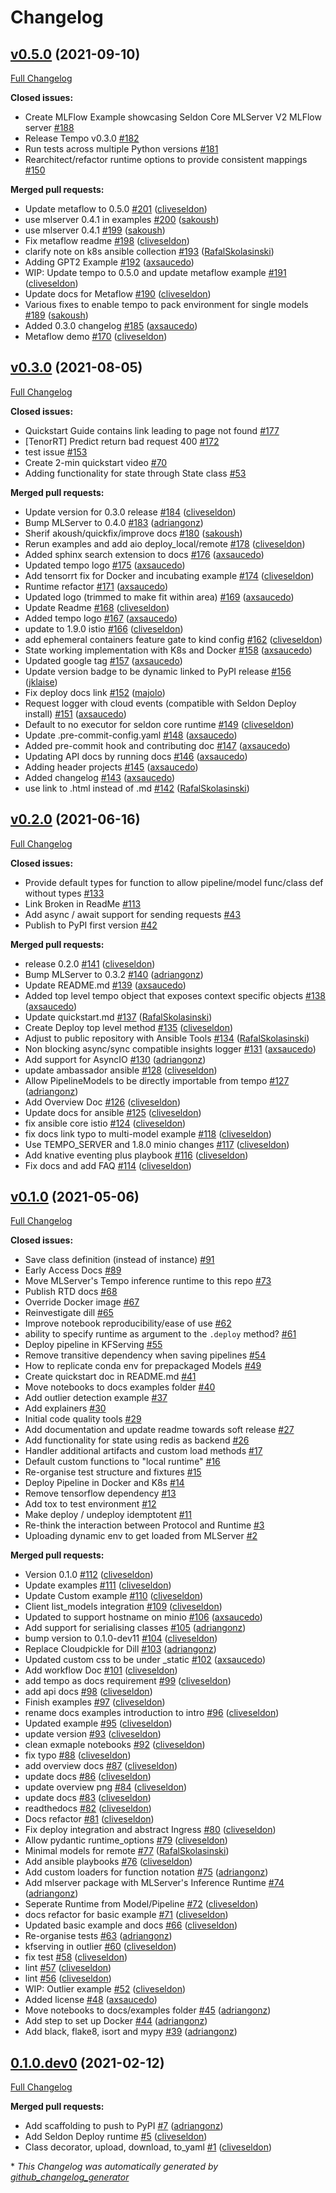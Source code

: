 # Changelog

## [v0.5.0](https://github.com/SeldonIO/tempo/tree/v0.5.0) (2021-09-10)

[Full Changelog](https://github.com/SeldonIO/tempo/compare/v0.3.0...v0.5.0)

**Closed issues:**

- Create MLFlow Example showcasing Seldon Core MLServer V2 MLFlow server [\#188](https://github.com/SeldonIO/tempo/issues/188)
- Release Tempo v0.3.0 [\#182](https://github.com/SeldonIO/tempo/issues/182)
- Run tests across multiple Python versions [\#181](https://github.com/SeldonIO/tempo/issues/181)
- Rearchitect/refactor runtime options to provide consistent mappings [\#150](https://github.com/SeldonIO/tempo/issues/150)

**Merged pull requests:**

- Update metaflow to 0.5.0 [\#201](https://github.com/SeldonIO/tempo/pull/201) ([cliveseldon](https://github.com/cliveseldon))
- use mlserver 0.4.1 in examples [\#200](https://github.com/SeldonIO/tempo/pull/200) ([sakoush](https://github.com/sakoush))
- use mlserver 0.4.1 [\#199](https://github.com/SeldonIO/tempo/pull/199) ([sakoush](https://github.com/sakoush))
- Fix metaflow readme [\#198](https://github.com/SeldonIO/tempo/pull/198) ([cliveseldon](https://github.com/cliveseldon))
- clarify note on k8s ansible collection [\#193](https://github.com/SeldonIO/tempo/pull/193) ([RafalSkolasinski](https://github.com/RafalSkolasinski))
- Adding GPT2 Example [\#192](https://github.com/SeldonIO/tempo/pull/192) ([axsaucedo](https://github.com/axsaucedo))
- WIP: Update tempo to 0.5.0 and update metaflow example [\#191](https://github.com/SeldonIO/tempo/pull/191) ([cliveseldon](https://github.com/cliveseldon))
- Update docs for Metaflow [\#190](https://github.com/SeldonIO/tempo/pull/190) ([cliveseldon](https://github.com/cliveseldon))
- Various fixes to enable tempo to pack environment for single models [\#189](https://github.com/SeldonIO/tempo/pull/189) ([sakoush](https://github.com/sakoush))
- Added 0.3.0 changelog [\#185](https://github.com/SeldonIO/tempo/pull/185) ([axsaucedo](https://github.com/axsaucedo))
- Metaflow demo [\#170](https://github.com/SeldonIO/tempo/pull/170) ([cliveseldon](https://github.com/cliveseldon))

## [v0.3.0](https://github.com/SeldonIO/tempo/tree/v0.3.0) (2021-08-05)

[Full Changelog](https://github.com/SeldonIO/tempo/compare/v0.2.0...v0.3.0)

**Closed issues:**

- Quickstart Guide contains link leading to page not found [\#177](https://github.com/SeldonIO/tempo/issues/177)
- \[TenorRT\] Predict return bad request 400 [\#172](https://github.com/SeldonIO/tempo/issues/172)
- test issue [\#153](https://github.com/SeldonIO/tempo/issues/153)
- Create 2-min quickstart video [\#70](https://github.com/SeldonIO/tempo/issues/70)
- Adding functionality for state through State class [\#53](https://github.com/SeldonIO/tempo/issues/53)

**Merged pull requests:**

- Update version for 0.3.0 release [\#184](https://github.com/SeldonIO/tempo/pull/184) ([cliveseldon](https://github.com/cliveseldon))
- Bump MLServer to 0.4.0 [\#183](https://github.com/SeldonIO/tempo/pull/183) ([adriangonz](https://github.com/adriangonz))
- Sherif akoush/quickfix/improve docs [\#180](https://github.com/SeldonIO/tempo/pull/180) ([sakoush](https://github.com/sakoush))
- Rerun examples and add aio deploy\_local/remote [\#178](https://github.com/SeldonIO/tempo/pull/178) ([cliveseldon](https://github.com/cliveseldon))
- Added sphinx search extension to docs [\#176](https://github.com/SeldonIO/tempo/pull/176) ([axsaucedo](https://github.com/axsaucedo))
- Updated tempo logo [\#175](https://github.com/SeldonIO/tempo/pull/175) ([axsaucedo](https://github.com/axsaucedo))
- Add tensorrt fix for Docker and incubating example [\#174](https://github.com/SeldonIO/tempo/pull/174) ([cliveseldon](https://github.com/cliveseldon))
- Runtime refactor [\#171](https://github.com/SeldonIO/tempo/pull/171) ([axsaucedo](https://github.com/axsaucedo))
- Updated logo \(trimmed to make fit within area\) [\#169](https://github.com/SeldonIO/tempo/pull/169) ([axsaucedo](https://github.com/axsaucedo))
- Update Readme [\#168](https://github.com/SeldonIO/tempo/pull/168) ([cliveseldon](https://github.com/cliveseldon))
- Added tempo logo [\#167](https://github.com/SeldonIO/tempo/pull/167) ([axsaucedo](https://github.com/axsaucedo))
- update to 1.9.0 istio [\#166](https://github.com/SeldonIO/tempo/pull/166) ([cliveseldon](https://github.com/cliveseldon))
- add ephemeral containers feature gate to kind config [\#162](https://github.com/SeldonIO/tempo/pull/162) ([cliveseldon](https://github.com/cliveseldon))
- State working implementation with K8s and Docker [\#158](https://github.com/SeldonIO/tempo/pull/158) ([axsaucedo](https://github.com/axsaucedo))
- Updated google tag [\#157](https://github.com/SeldonIO/tempo/pull/157) ([axsaucedo](https://github.com/axsaucedo))
- Update version badge to be dynamic linked to PyPI release [\#156](https://github.com/SeldonIO/tempo/pull/156) ([jklaise](https://github.com/jklaise))
- Fix deploy docs link [\#152](https://github.com/SeldonIO/tempo/pull/152) ([majolo](https://github.com/majolo))
- Request logger with cloud events \(compatible with Seldon Deploy install\) [\#151](https://github.com/SeldonIO/tempo/pull/151) ([axsaucedo](https://github.com/axsaucedo))
- Default to no executor for seldon core runtime [\#149](https://github.com/SeldonIO/tempo/pull/149) ([cliveseldon](https://github.com/cliveseldon))
- Update .pre-commit-config.yaml [\#148](https://github.com/SeldonIO/tempo/pull/148) ([axsaucedo](https://github.com/axsaucedo))
- Added pre-commit hook and contributing doc [\#147](https://github.com/SeldonIO/tempo/pull/147) ([axsaucedo](https://github.com/axsaucedo))
- Updating API docs by running docs [\#146](https://github.com/SeldonIO/tempo/pull/146) ([axsaucedo](https://github.com/axsaucedo))
- Adding header projects [\#145](https://github.com/SeldonIO/tempo/pull/145) ([axsaucedo](https://github.com/axsaucedo))
- Added changelog [\#143](https://github.com/SeldonIO/tempo/pull/143) ([axsaucedo](https://github.com/axsaucedo))
- use link to .html instead of .md [\#142](https://github.com/SeldonIO/tempo/pull/142) ([RafalSkolasinski](https://github.com/RafalSkolasinski))

## [v0.2.0](https://github.com/SeldonIO/tempo/tree/v0.2.0) (2021-06-16)

[Full Changelog](https://github.com/SeldonIO/tempo/compare/v0.1.0...v0.2.0)

**Closed issues:**

- Provide default types for function to allow pipeline/model func/class def without types [\#133](https://github.com/SeldonIO/tempo/issues/133)
- Link Broken in ReadMe [\#113](https://github.com/SeldonIO/tempo/issues/113)
- Add async / await support for sending requests [\#43](https://github.com/SeldonIO/tempo/issues/43)
- Publish to PyPI first version [\#42](https://github.com/SeldonIO/tempo/issues/42)

**Merged pull requests:**

- release 0.2.0 [\#141](https://github.com/SeldonIO/tempo/pull/141) ([cliveseldon](https://github.com/cliveseldon))
- Bump MLServer to 0.3.2 [\#140](https://github.com/SeldonIO/tempo/pull/140) ([adriangonz](https://github.com/adriangonz))
- Update README.md [\#139](https://github.com/SeldonIO/tempo/pull/139) ([axsaucedo](https://github.com/axsaucedo))
- Added top level tempo object that exposes context specific objects [\#138](https://github.com/SeldonIO/tempo/pull/138) ([axsaucedo](https://github.com/axsaucedo))
- Update quickstart.md [\#137](https://github.com/SeldonIO/tempo/pull/137) ([RafalSkolasinski](https://github.com/RafalSkolasinski))
- Create Deploy top level method [\#135](https://github.com/SeldonIO/tempo/pull/135) ([cliveseldon](https://github.com/cliveseldon))
- Adjust to public repository with Ansible Tools [\#134](https://github.com/SeldonIO/tempo/pull/134) ([RafalSkolasinski](https://github.com/RafalSkolasinski))
- Non blocking async/sync compatible insights logger [\#131](https://github.com/SeldonIO/tempo/pull/131) ([axsaucedo](https://github.com/axsaucedo))
- Add support for AsyncIO [\#130](https://github.com/SeldonIO/tempo/pull/130) ([adriangonz](https://github.com/adriangonz))
- update ambassador ansible [\#128](https://github.com/SeldonIO/tempo/pull/128) ([cliveseldon](https://github.com/cliveseldon))
- Allow PipelineModels to be directly importable from tempo [\#127](https://github.com/SeldonIO/tempo/pull/127) ([adriangonz](https://github.com/adriangonz))
- Add Overview Doc [\#126](https://github.com/SeldonIO/tempo/pull/126) ([cliveseldon](https://github.com/cliveseldon))
- Update docs for ansible [\#125](https://github.com/SeldonIO/tempo/pull/125) ([cliveseldon](https://github.com/cliveseldon))
- fix ansible core istio [\#124](https://github.com/SeldonIO/tempo/pull/124) ([cliveseldon](https://github.com/cliveseldon))
- fix docs link typo to multi-model example [\#118](https://github.com/SeldonIO/tempo/pull/118) ([cliveseldon](https://github.com/cliveseldon))
- Use TEMPO\_SERVER and 1.8.0 minio changes [\#117](https://github.com/SeldonIO/tempo/pull/117) ([cliveseldon](https://github.com/cliveseldon))
- Add knative eventing plus playbook [\#116](https://github.com/SeldonIO/tempo/pull/116) ([cliveseldon](https://github.com/cliveseldon))
- Fix docs and add FAQ [\#114](https://github.com/SeldonIO/tempo/pull/114) ([cliveseldon](https://github.com/cliveseldon))

## [v0.1.0](https://github.com/SeldonIO/tempo/tree/v0.1.0) (2021-05-06)

[Full Changelog](https://github.com/SeldonIO/tempo/compare/0.1.0.dev0...v0.1.0)

**Closed issues:**

- Save class definition \(instead of instance\) [\#91](https://github.com/SeldonIO/tempo/issues/91)
- Early Access Docs [\#89](https://github.com/SeldonIO/tempo/issues/89)
- Move MLServer's Tempo inference runtime to this repo [\#73](https://github.com/SeldonIO/tempo/issues/73)
- Publish RTD docs [\#68](https://github.com/SeldonIO/tempo/issues/68)
- Override Docker image [\#67](https://github.com/SeldonIO/tempo/issues/67)
- Reinvestigate dill [\#65](https://github.com/SeldonIO/tempo/issues/65)
- Improve notebook reproducibility/ease of use [\#62](https://github.com/SeldonIO/tempo/issues/62)
- ability to specify runtime as argument to the `.deploy` method?  [\#61](https://github.com/SeldonIO/tempo/issues/61)
- Deploy pipeline in KFServing [\#55](https://github.com/SeldonIO/tempo/issues/55)
- Remove transitive dependency when saving pipelines [\#54](https://github.com/SeldonIO/tempo/issues/54)
- How to replicate conda env for prepackaged Models [\#49](https://github.com/SeldonIO/tempo/issues/49)
- Create quickstart doc in README.md [\#41](https://github.com/SeldonIO/tempo/issues/41)
- Move notebooks to docs examples folder [\#40](https://github.com/SeldonIO/tempo/issues/40)
- Add outlier detection example [\#37](https://github.com/SeldonIO/tempo/issues/37)
- Add explainers [\#30](https://github.com/SeldonIO/tempo/issues/30)
- Initial code quality tools [\#29](https://github.com/SeldonIO/tempo/issues/29)
- Add documentation and update readme towards soft release [\#27](https://github.com/SeldonIO/tempo/issues/27)
- Add functionality for state using redis as backend [\#26](https://github.com/SeldonIO/tempo/issues/26)
- Handler additional artifacts and custom load methods [\#17](https://github.com/SeldonIO/tempo/issues/17)
- Default custom functions to "local runtime" [\#16](https://github.com/SeldonIO/tempo/issues/16)
- Re-organise test structure and fixtures [\#15](https://github.com/SeldonIO/tempo/issues/15)
- Deploy Pipeline in Docker and K8s [\#14](https://github.com/SeldonIO/tempo/issues/14)
- Remove tensorflow dependency [\#13](https://github.com/SeldonIO/tempo/issues/13)
- Add tox to test environment [\#12](https://github.com/SeldonIO/tempo/issues/12)
- Make deploy / undeploy idemptotent [\#11](https://github.com/SeldonIO/tempo/issues/11)
- Re-think the interaction between Protocol and Runtime [\#3](https://github.com/SeldonIO/tempo/issues/3)
- Uploading dynamic env to get loaded from MLServer [\#2](https://github.com/SeldonIO/tempo/issues/2)

**Merged pull requests:**

- Version 0.1.0 [\#112](https://github.com/SeldonIO/tempo/pull/112) ([cliveseldon](https://github.com/cliveseldon))
- Update examples [\#111](https://github.com/SeldonIO/tempo/pull/111) ([cliveseldon](https://github.com/cliveseldon))
- Update Custom example [\#110](https://github.com/SeldonIO/tempo/pull/110) ([cliveseldon](https://github.com/cliveseldon))
- Client list\_models integration [\#109](https://github.com/SeldonIO/tempo/pull/109) ([cliveseldon](https://github.com/cliveseldon))
- Updated to support hostname on minio [\#106](https://github.com/SeldonIO/tempo/pull/106) ([axsaucedo](https://github.com/axsaucedo))
- Add support for serialising classes [\#105](https://github.com/SeldonIO/tempo/pull/105) ([adriangonz](https://github.com/adriangonz))
- bump version to 0.1.0-dev11 [\#104](https://github.com/SeldonIO/tempo/pull/104) ([cliveseldon](https://github.com/cliveseldon))
- Replace Cloudpickle for Dill [\#103](https://github.com/SeldonIO/tempo/pull/103) ([adriangonz](https://github.com/adriangonz))
- Updated custom css to be under \_static [\#102](https://github.com/SeldonIO/tempo/pull/102) ([axsaucedo](https://github.com/axsaucedo))
- Add workflow Doc  [\#101](https://github.com/SeldonIO/tempo/pull/101) ([cliveseldon](https://github.com/cliveseldon))
- add tempo as docs requirement [\#99](https://github.com/SeldonIO/tempo/pull/99) ([cliveseldon](https://github.com/cliveseldon))
- add api docs [\#98](https://github.com/SeldonIO/tempo/pull/98) ([cliveseldon](https://github.com/cliveseldon))
- Finish examples [\#97](https://github.com/SeldonIO/tempo/pull/97) ([cliveseldon](https://github.com/cliveseldon))
- rename docs examples introduction to intro [\#96](https://github.com/SeldonIO/tempo/pull/96) ([cliveseldon](https://github.com/cliveseldon))
- Updated example [\#95](https://github.com/SeldonIO/tempo/pull/95) ([cliveseldon](https://github.com/cliveseldon))
- update version [\#93](https://github.com/SeldonIO/tempo/pull/93) ([cliveseldon](https://github.com/cliveseldon))
- clean exmaple notebooks [\#92](https://github.com/SeldonIO/tempo/pull/92) ([cliveseldon](https://github.com/cliveseldon))
- fix typo [\#88](https://github.com/SeldonIO/tempo/pull/88) ([cliveseldon](https://github.com/cliveseldon))
- add overview docs [\#87](https://github.com/SeldonIO/tempo/pull/87) ([cliveseldon](https://github.com/cliveseldon))
- update docs [\#86](https://github.com/SeldonIO/tempo/pull/86) ([cliveseldon](https://github.com/cliveseldon))
- update overview png [\#84](https://github.com/SeldonIO/tempo/pull/84) ([cliveseldon](https://github.com/cliveseldon))
- update docs [\#83](https://github.com/SeldonIO/tempo/pull/83) ([cliveseldon](https://github.com/cliveseldon))
- readthedocs [\#82](https://github.com/SeldonIO/tempo/pull/82) ([cliveseldon](https://github.com/cliveseldon))
- Docs refactor [\#81](https://github.com/SeldonIO/tempo/pull/81) ([cliveseldon](https://github.com/cliveseldon))
- Fix deploy integration and abstract Ingress [\#80](https://github.com/SeldonIO/tempo/pull/80) ([cliveseldon](https://github.com/cliveseldon))
- Allow pydantic runtime\_options [\#79](https://github.com/SeldonIO/tempo/pull/79) ([cliveseldon](https://github.com/cliveseldon))
- Minimal models for remote [\#77](https://github.com/SeldonIO/tempo/pull/77) ([RafalSkolasinski](https://github.com/RafalSkolasinski))
- Add ansible playbooks [\#76](https://github.com/SeldonIO/tempo/pull/76) ([cliveseldon](https://github.com/cliveseldon))
- Add custom loaders for function notation [\#75](https://github.com/SeldonIO/tempo/pull/75) ([adriangonz](https://github.com/adriangonz))
- Add mlserver package with MLServer's Inference Runtime [\#74](https://github.com/SeldonIO/tempo/pull/74) ([adriangonz](https://github.com/adriangonz))
- Seperate Runtime from Model/Pipeline [\#72](https://github.com/SeldonIO/tempo/pull/72) ([cliveseldon](https://github.com/cliveseldon))
- docs refactor for basic example [\#71](https://github.com/SeldonIO/tempo/pull/71) ([cliveseldon](https://github.com/cliveseldon))
- Updated basic example and docs [\#66](https://github.com/SeldonIO/tempo/pull/66) ([cliveseldon](https://github.com/cliveseldon))
- Re-organise tests [\#63](https://github.com/SeldonIO/tempo/pull/63) ([adriangonz](https://github.com/adriangonz))
- kfserving in outlier [\#60](https://github.com/SeldonIO/tempo/pull/60) ([cliveseldon](https://github.com/cliveseldon))
- fix test [\#58](https://github.com/SeldonIO/tempo/pull/58) ([cliveseldon](https://github.com/cliveseldon))
- lint [\#57](https://github.com/SeldonIO/tempo/pull/57) ([cliveseldon](https://github.com/cliveseldon))
- lint [\#56](https://github.com/SeldonIO/tempo/pull/56) ([cliveseldon](https://github.com/cliveseldon))
- WIP: Outlier example [\#52](https://github.com/SeldonIO/tempo/pull/52) ([cliveseldon](https://github.com/cliveseldon))
- Added license [\#48](https://github.com/SeldonIO/tempo/pull/48) ([axsaucedo](https://github.com/axsaucedo))
- Move notebooks to docs/examples folder [\#45](https://github.com/SeldonIO/tempo/pull/45) ([adriangonz](https://github.com/adriangonz))
- Add step to set up Docker [\#44](https://github.com/SeldonIO/tempo/pull/44) ([adriangonz](https://github.com/adriangonz))
- Add black, flake8, isort and mypy [\#39](https://github.com/SeldonIO/tempo/pull/39) ([adriangonz](https://github.com/adriangonz))

## [0.1.0.dev0](https://github.com/SeldonIO/tempo/tree/0.1.0.dev0) (2021-02-12)

[Full Changelog](https://github.com/SeldonIO/tempo/compare/180082f692d8324a2de042488b35b3e40dfe88bd...0.1.0.dev0)

**Merged pull requests:**

- Add scaffolding to push to PyPI [\#7](https://github.com/SeldonIO/tempo/pull/7) ([adriangonz](https://github.com/adriangonz))
- Add Seldon Deploy runtime [\#5](https://github.com/SeldonIO/tempo/pull/5) ([cliveseldon](https://github.com/cliveseldon))
- Class decorator, upload, download, to\_yaml [\#1](https://github.com/SeldonIO/tempo/pull/1) ([cliveseldon](https://github.com/cliveseldon))



\* *This Changelog was automatically generated by [github_changelog_generator](https://github.com/github-changelog-generator/github-changelog-generator)*
